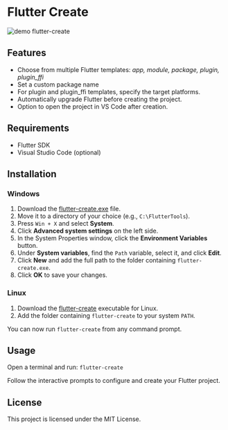 # Flutter Create
![demo flutter-create](https://loukag.com/assets/images/portfolio/fluttercreate%20demo.gif)

## Features
- Choose from multiple Flutter templates: *app, module, package, plugin, plugin_ffi*
- Set a custom package name
- For plugin and plugin_ffi templates, specify the target platforms.
- Automatically upgrade Flutter before creating the project.
- Option to open the project in VS Code after creation.

## Requirements
- Flutter SDK   
- Visual Studio Code (optional)

## Installation

### Windows
1. Download the [flutter-create.exe](https://github.com/LoukaG/flutter-create/releases/download/1.0.0/flutter-create.exe) file.
2. Move it to a directory of your choice (e.g.,  `C:\FlutterTools`).
3. Press `Win + X` and select **System**.
4. Click **Advanced system settings** on the left side.
5. In the System Properties window, click the **Environment Variables** button.
6. Under **System variables**, find the `Path` variable, select it, and click **Edit**.
7. Click **New** and add the full path to the folder containing `flutter-create.exe`.
8. Click **OK** to save your changes.

### Linux
1. Download the [flutter-create](https://github.com/LoukaG/flutter-create/releases/download/1.0.0/flutter-create) executable for Linux.
2. Add the folder containing `flutter-create` to your system `PATH`.

You can now run `flutter-create` from any command prompt.

## Usage
Open a terminal and run:
`flutter-create`

Follow the interactive prompts to configure and create your Flutter project.

## License
This project is licensed under the MIT License.
